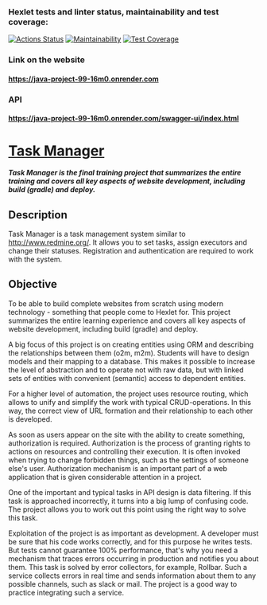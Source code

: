 ### Hexlet tests and linter status, maintainability and test coverage:
[![Actions Status](https://github.com/BOMBYASCHER/java-project-99/actions/workflows/hexlet-check.yml/badge.svg)](https://github.com/BOMBYASCHER/java-project-99/actions)
[![Maintainability](https://api.codeclimate.com/v1/badges/e695129a02d515730a5c/maintainability)](https://codeclimate.com/github/BOMBYASCHER/java-project-99/maintainability)
[![Test Coverage](https://api.codeclimate.com/v1/badges/e695129a02d515730a5c/test_coverage)](https://codeclimate.com/github/BOMBYASCHER/java-project-99/test_coverage)

### Link on the website
#### https://java-project-99-16m0.onrender.com

### API
#### https://java-project-99-16m0.onrender.com/swagger-ui/index.html

# [Task Manager](https://java-project-99-16m0.onrender.com)
_**Task Manager is the final training project that summarizes the entire training and covers all key aspects of website development, including build (gradle) and deploy.**_

## Description
Task Manager is a task management system similar to http://www.redmine.org/. It allows you to set tasks, assign executors and change their statuses. Registration and authentication are required to work with the system.

## Objective
To be able to build complete websites from scratch using modern technology - something that people come to Hexlet for. This project summarizes the entire learning experience and covers all key aspects of website development, including build (gradle) and deploy.

A big focus of this project is on creating entities using ORM and describing the relationships between them (o2m, m2m). Students will have to design models and their mapping to a database. This makes it possible to increase the level of abstraction and to operate not with raw data, but with linked sets of entities with convenient (semantic) access to dependent entities.

For a higher level of automation, the project uses resource routing, which allows to unify and simplify the work with typical CRUD-operations. In this way, the correct view of URL formation and their relationship to each other is developed.

As soon as users appear on the site with the ability to create something, authorization is required. Authorization is the process of granting rights to actions on resources and controlling their execution. It is often invoked when trying to change forbidden things, such as the settings of someone else's user. Authorization mechanism is an important part of a web application that is given considerable attention in a project.

One of the important and typical tasks in API design is data filtering. If this task is approached incorrectly, it turns into a big lump of confusing code. The project allows you to work out this point using the right way to solve this task.

Exploitation of the project is as important as development. A developer must be sure that his code works correctly, and for this purpose he writes tests. But tests cannot guarantee 100% performance, that's why you need a mechanism that traces errors occurring in production and notifies you about them. This task is solved by error collectors, for example, Rollbar. Such a service collects errors in real time and sends information about them to any possible channels, such as slack or mail. The project is a good way to practice integrating such a service.